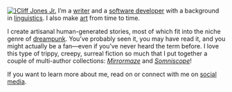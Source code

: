 [![}Cliff Jones Jr.](cliff-2021)](/social) I’m a [writer](/writing) and a [software developer](/coding) with a background in [linguistics](/language). I also make [art](/art) from time to time.

I create artisanal human-generated stories, most of which fit into the niche genre of [dreampunk](/dreampunk). You’ve probably seen it, you may have read it, and you might actually be a fan—even if you’ve never heard the term before. I love this type of trippy, creepy, surreal fiction so much that I put together a couple of multi-author collections: [*Mirrormaze*](/mirrormaze) and [*Somniscope*](/somniscope)!

If you want to learn more about me, read on or connect with me on [social media](/social).
